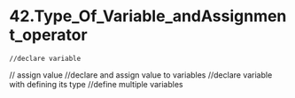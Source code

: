 # 42.Type_Of_Variable_andAssignment_operator

	//declare variable
  // assign value
  //declare and assign value to variables
  //declare variable with defining its type
  //define multiple variables
